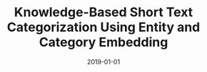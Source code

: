 ---
title: "Knowledge-Based Short Text Categorization Using Entity and Category Embedding"
collection: publications
permalink: /publication/2019-DBLP_conf_esws_TurkerZKS19
date: 2019-01-01
venue: "The Semantic Web - 16th International Conference, ESWC 2019, Portoro\vz, Slovenia, June 2-6, 2019, Proceedings"
---